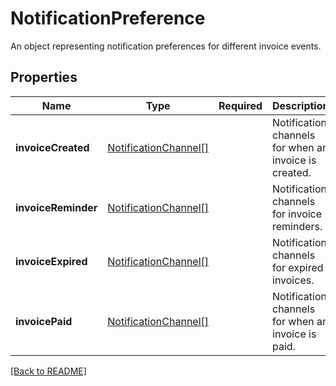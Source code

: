 # NotificationPreference

An object representing notification preferences for different invoice events.

## Properties

| Name | Type | Required | Description | Examples |
|------------|:-------------:|:-------------:|-------------|:-------------:|
| **invoiceCreated** |[NotificationChannel[]](NotificationChannel.md) |  | Notification channels for when an invoice is created. | | |
| **invoiceReminder** |[NotificationChannel[]](NotificationChannel.md) |  | Notification channels for invoice reminders. | | |
| **invoiceExpired** |[NotificationChannel[]](NotificationChannel.md) |  | Notification channels for expired invoices. | | |
| **invoicePaid** |[NotificationChannel[]](NotificationChannel.md) |  | Notification channels for when an invoice is paid. | | |



[[Back to README]](../../README.md)